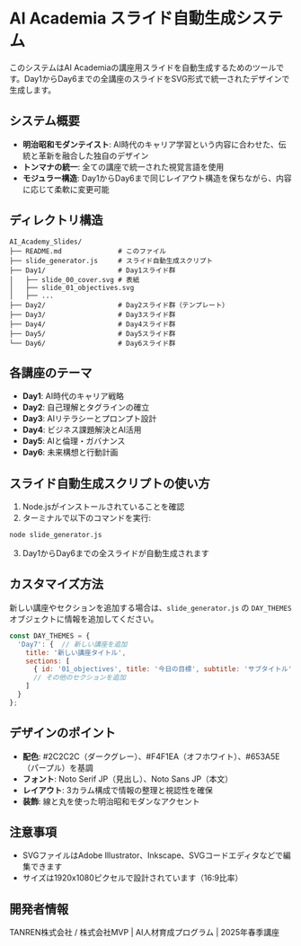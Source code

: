 # AI Academia スライド自動生成システム

このシステムはAI Academiaの講座用スライドを自動生成するためのツールです。Day1からDay6までの全講座のスライドをSVG形式で統一されたデザインで生成します。

## システム概要

- **明治昭和モダンテイスト**: AI時代のキャリア学習という内容に合わせた、伝統と革新を融合した独自のデザイン
- **トンマナの統一**: 全ての講座で統一された視覚言語を使用
- **モジュラー構造**: Day1からDay6まで同じレイアウト構造を保ちながら、内容に応じて柔軟に変更可能

## ディレクトリ構造

```
AI_Academy_Slides/
├── README.md              # このファイル
├── slide_generator.js     # スライド自動生成スクリプト
├── Day1/                  # Day1スライド群
│   ├── slide_00_cover.svg # 表紙
│   ├── slide_01_objectives.svg
│   ├── ...
├── Day2/                  # Day2スライド群（テンプレート）
├── Day3/                  # Day3スライド群
├── Day4/                  # Day4スライド群
├── Day5/                  # Day5スライド群
└── Day6/                  # Day6スライド群
```

## 各講座のテーマ

- **Day1**: AI時代のキャリア戦略
- **Day2**: 自己理解とタグラインの確立
- **Day3**: AIリテラシーとプロンプト設計
- **Day4**: ビジネス課題解決とAI活用
- **Day5**: AIと倫理・ガバナンス
- **Day6**: 未来構想と行動計画

## スライド自動生成スクリプトの使い方

1. Node.jsがインストールされていることを確認
2. ターミナルで以下のコマンドを実行:

```bash
node slide_generator.js
```

3. Day1からDay6までの全スライドが自動生成されます

## カスタマイズ方法

新しい講座やセクションを追加する場合は、`slide_generator.js` の `DAY_THEMES` オブジェクトに情報を追加してください。

```javascript
const DAY_THEMES = {
  'Day7': {  // 新しい講座を追加
    title: '新しい講座タイトル',
    sections: [
      { id: '01_objectives', title: '今日の目標', subtitle: 'サブタイトル' },
      // その他のセクションを追加
    ]
  }
};
```

## デザインのポイント

- **配色**: #2C2C2C（ダークグレー）、#F4F1EA（オフホワイト）、#653A5E（パープル）を基調
- **フォント**: Noto Serif JP（見出し）、Noto Sans JP（本文）
- **レイアウト**: 3カラム構成で情報の整理と視認性を確保
- **装飾**: 線と丸を使った明治昭和モダンなアクセント

## 注意事項

- SVGファイルはAdobe Illustrator、Inkscape、SVGコードエディタなどで編集できます
- サイズは1920x1080ピクセルで設計されています（16:9比率）

## 開発者情報

TANREN株式会社 / 株式会社MVP | AI人材育成プログラム | 2025年春季講座 